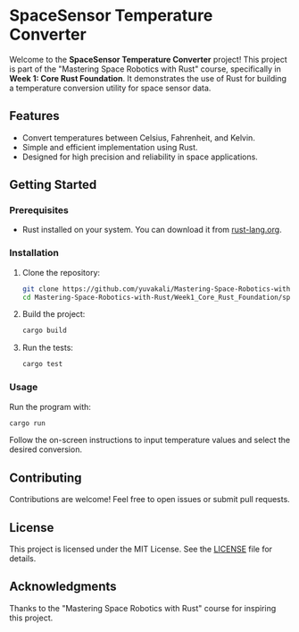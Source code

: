 # SpaceSensor Temperature Converter

Welcome to the **SpaceSensor Temperature Converter** project! This project is part of the "Mastering Space Robotics with Rust" course, specifically in **Week 1: Core Rust Foundation**. It demonstrates the use of Rust for building a temperature conversion utility for space sensor data.

## Features

- Convert temperatures between Celsius, Fahrenheit, and Kelvin.
- Simple and efficient implementation using Rust.
- Designed for high precision and reliability in space applications.

## Getting Started

### Prerequisites

- Rust installed on your system. You can download it from [rust-lang.org](https://www.rust-lang.org/).

### Installation

1. Clone the repository:
    ```bash
    git clone https://github.com/yuvakali/Mastering-Space-Robotics-with-Rust.git
    cd Mastering-Space-Robotics-with-Rust/Week1_Core_Rust_Foundation/spacesensor_temperature_converter
    ```

2. Build the project:
    ```bash
    cargo build
    ```

3. Run the tests:
    ```bash
    cargo test
    ```

### Usage

Run the program with:
```bash
cargo run
```

Follow the on-screen instructions to input temperature values and select the desired conversion.

## Contributing

Contributions are welcome! Feel free to open issues or submit pull requests.

## License

This project is licensed under the MIT License. See the [LICENSE](../LICENSE) file for details.

## Acknowledgments

Thanks to the "Mastering Space Robotics with Rust" course for inspiring this project.

